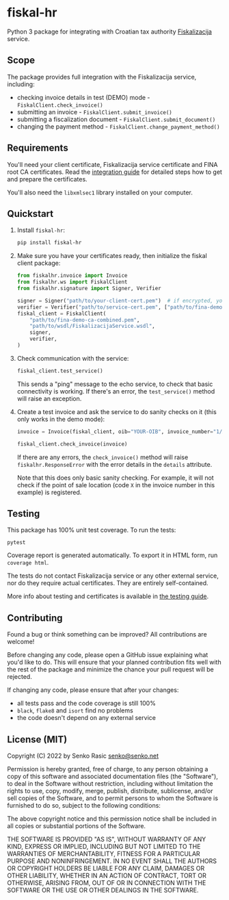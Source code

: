 # fiskal-hr

Python 3 package for integrating with Croatian tax authority
[Fiskalizacija](https://www.porezna-uprava.hr/HR_Fiskalizacija/Stranice/FiskalizacijaNovo.aspx)
service.

## Scope

The package provides full integration with the Fiskalizacija service, including:

* checking invoice details in test (DEMO) mode - `FiskalClient.check_invoice()`
* submitting an invoice - `FiskalClient.submit_invoice()`
* submitting a fiscalization document - `FiskalClient.submit_document()`
* changing the payment method - `FiskalClient.change_payment_method()`

## Requirements

You'll need your client certificate, Fiskalizacija service certificate and FINA root CA
certificates. Read the [integration guide](doc/integration.md) for detailed steps how to
get and prepare the certificates.

You'll also need the `libxmlsec1` library installed on your computer.

## Quickstart

1. Install `fiskal-hr`:

    ```sh
    pip install fiskal-hr
    ```

2. Make sure you have your certificates ready, then initialize the fiskal client package:

    ```python
    from fiskalhr.invoice import Invoice
    from fiskalhr.ws import FiskalClient
    from fiskalhr.signature import Signer, Verifier

    signer = Signer("path/to/your-client-cert.pem")  # if encrypted, you'll need the password as well
    verifier = Verifier("path/to/service-cert.pem", ["path/to/fina-demo-ca-combined.pem"])
    fiskal_client = FiskalClient(
        "path/to/fina-demo-ca-combined.pem",
        "path/to/wsdl/FiskalizacijaService.wsdl",
        signer,
        verifier,
    )
    ```

3. Check communication with the service:

    ```python
    fiskal_client.test_service()
    ```

    This sends a "ping" message to the echo service, to check that basic connectivity is working.
    If there's an error, the `test_service()` method will raise an exception.

4. Create a test invoice and ask the service to do sanity checks on it (this only works in the
   demo mode):

    ```python
    invoice = Invoice(fiskal_client, oib="YOUR-OIB", invoice_number="1/X/1", total=100)

    fiskal_client.check_invoice(invoice)
    ```

    If there are any errors, the `check_invoice()` method will raise `fiskalhr.ResponseError`
    with the error details in the `details` attribute.

    Note that this does only basic sanity checking. For example, it will not check if the
    point of sale location (code `X` in the invoice number in this example) is registered.

## Testing

This package has 100% unit test coverage. To run the tests:

```
pytest
```

Coverage report is generated automatically. To export it in HTML form, run `coverage html`.

The tests do not contact Fiskalizacija service or any other external service, nor do they
require actual certificates. They are entirely self-contained.

More info about testing and certificates is available in [the testing guide](doc/tests.md).

## Contributing

Found a bug or think something can be improved? All contributions are welcome!

Before changing any code, please open a GitHub issue explaining what you'd like to do.
This will ensure that your planned contribution fits well with the rest of the package
and minimize the chance your pull request will be rejected.

If changing any code, please ensure that after your changes:

* all tests pass and the code coverage is still 100%
* `black`, `flake8` and `isort` find no problems
* the code doesn't depend on any external service

## License (MIT)

Copyright (C) 2022 by Senko Rasic <senko@senko.net>

Permission is hereby granted, free of charge, to any person obtaining a copy of this
software and associated documentation files (the "Software"), to deal in the Software
without restriction, including without limitation the rights to use, copy, modify, merge,
publish, distribute, sublicense, and/or sell copies of the Software, and to permit persons
to whom the Software is furnished to do so, subject to the following conditions:

The above copyright notice and this permission notice shall be included in all copies or
substantial portions of the Software.

THE SOFTWARE IS PROVIDED "AS IS", WITHOUT WARRANTY OF ANY KIND, EXPRESS OR IMPLIED,
INCLUDING BUT NOT LIMITED TO THE WARRANTIES OF MERCHANTABILITY, FITNESS FOR A PARTICULAR
PURPOSE AND NONINFRINGEMENT. IN NO EVENT SHALL THE AUTHORS OR COPYRIGHT HOLDERS BE LIABLE
FOR ANY CLAIM, DAMAGES OR OTHER LIABILITY, WHETHER IN AN ACTION OF CONTRACT, TORT OR
OTHERWISE, ARISING FROM, OUT OF OR IN CONNECTION WITH THE SOFTWARE OR THE USE OR OTHER
DEALINGS IN THE SOFTWARE.
